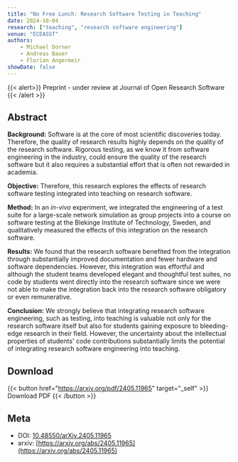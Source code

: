 ```yaml
---
title: "No Free Lunch: Research Software Testing in Teaching"
date: 2024-10-04
research: ["teaching", "research software engineering"]
venue: "ECEASST"
authors:
    - Michael Dorner
    - Andreas Bauer
    - Florian Angermeir
showDate: false
---
```


{{< alert>}}
Preprint - under review at Journal of Open Research Software
{{< /alert >}}

## Abstract

**Background:** Software is at the core of most scientific discoveries today. Therefore, the quality of research results highly depends on the quality of the research software. Rigorous testing, as we know it from software engineering in the industry, could ensure the quality of the research software but it also requires a substantial effort that is often not rewarded in academia.

**Objective:** Therefore, this research explores the effects of research software testing integrated into teaching on research software.

**Method:** In an *in-vivo* experiment, we integrated the engineering of a test suite for a large-scale network simulation as group projects into a course on software testing at the Blekinge Institute of Technology, Sweden, and qualitatively measured the effects of this integration on the research software.

**Results:** We found that the research software benefited from the integration through substantially improved documentation and fewer hardware and software dependencies. However, this integration was effortful and although the student teams developed elegant and thoughtful test suites, no code by students went directly into the research software since we were not able to make the integration back into the research software obligatory or even remunerative.

**Conclusion:** We strongly believe that integrating research software engineering, such as testing, into teaching is valuable not only for the research software itself but also for students gaining exposure to bleeding-edge research in their field. However, the uncertainty about the intellectual properties of students' code contributions substantially limits the potential of integrating research software engineering into teaching.

## Download

{{< button href="https://arxiv.org/pdf/2405.11965" target="_self" >}}
Download PDF
{{< /button >}}

## Meta

- DOI: [10.48550/arXiv.2405.11965](https://doi.org/10.48550/arXiv.2405.11965)
- arxiv: [https://arxiv.org/abs/2405.11965](https://arxiv.org/abs/2405.11965)